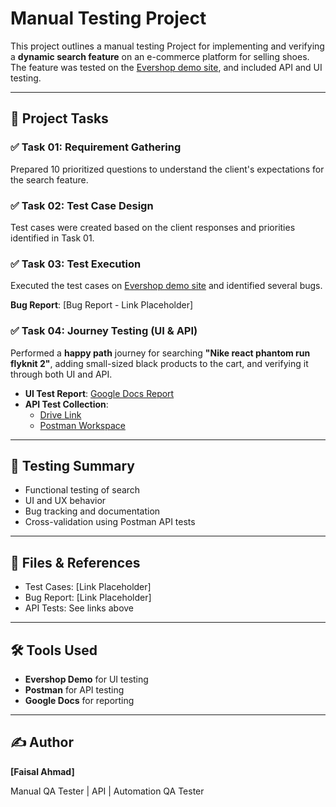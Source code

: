 # Manual Testing Project

This project outlines a manual testing Project for implementing and verifying a **dynamic search feature** on an e-commerce platform for selling shoes. The feature was tested on the [Evershop demo site](https://demo.evershop.io/), and included API and UI testing.

---

## 📌 Project Tasks

### ✅ Task 01: Requirement Gathering
Prepared 10 prioritized questions to understand the client's expectations for the search feature.

### ✅ Task 02: Test Case Design
Test cases were created based on the client responses and priorities identified in Task 01.

### ✅ Task 03: Test Execution
Executed the test cases on [Evershop demo site](https://demo.evershop.io/) and identified several bugs.

**Bug Report**: [Bug Report - Link Placeholder]

### ✅ Task 04: Journey Testing (UI & API)
Performed a **happy path** journey for searching **"Nike react phantom run flyknit 2"**, adding small-sized black products to the cart, and verifying it through both UI and API.

- **UI Test Report**: [Google Docs Report](https://docs.google.com/document/d/1QhBPpuXFa3JgW9CWUded8N6wGu1zEPNF/edit?usp=sharing)
- **API Test Collection**: 
  - [Drive Link](https://drive.google.com/file/d/1xkiwaU_23PzOiyQnUH9ow_67usICijks/view?usp=sharing)
  - [Postman Workspace](https://for-practice.postman.co/workspace/Assignment~dc80c2e0-50f3-4055-9c0a-c4f5731b50fe/collection/38046922-2db2d047-affb-4c88-9e35-980a2aec6ecb?action=share&creator=38046922)

---

## 🧪 Testing Summary

- Functional testing of search
- UI and UX behavior
- Bug tracking and documentation
- Cross-validation using Postman API tests

---

## 📂 Files & References

- Test Cases: [Link Placeholder]
- Bug Report: [Link Placeholder]
- API Tests: See links above

---

## 🛠️ Tools Used

- **Evershop Demo** for UI testing
- **Postman** for API testing
- **Google Docs** for reporting

---

## ✍️ Author

**[Faisal Ahmad]**

Manual QA Tester | API | Automation QA Tester 
